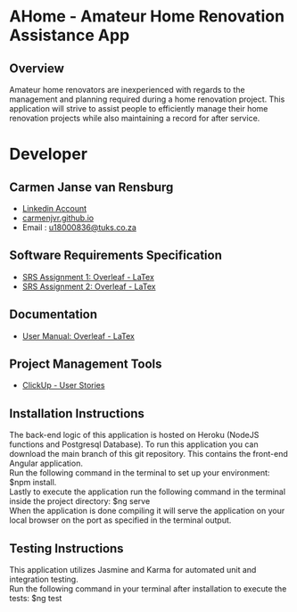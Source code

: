 # AHome - Amateur Home Renovation Assistance App

## Overview
Amateur home renovators are inexperienced with regards to the management and planning required during a
home renovation project. This application will strive to assist people to efficiently manage their home renovation
projects while also maintaining a record for after service.

# Developer
## Carmen Janse van Rensburg 
 * <a href="https://www.linkedin.com/in/carmen-janse-van-rensburg-5b54691a9/"> Linkedin  Account </a>
 * <a href="https://carmenjvr.github.io/">carmenjvr.github.io</a>
 * Email : u18000836@tuks.co.za


## Software Requirements Specification

* <a href="https://www.overleaf.com/read/ppqfgngcmgds">SRS Assignment 1: Overleaf - LaTex</a> <br>
* <a href="https://www.overleaf.com/read/gwvphsbmgnsv">SRS Assignment 2: Overleaf - LaTex</a>

 ## Documentation
 * <a href="https://www.overleaf.com/read/stjctvfczvnb">User Manual: Overleaf - LaTex</a> 

 ## Project Management Tools
 * <a href="https://sharing.clickup.com/b/h/6-9857440-2/7eced5ab6ae7f9c">ClickUp - User Stories</a>

 ## Installation Instructions
 The back-end logic of this application is hosted on Heroku (NodeJS functions and Postgresql Database). 
 To run this application you can download the main branch of this git repository. This contains the front-end Angular application. <br>
 Run the following command in the terminal to set up your environment: $npm install. <br>
 Lastly to execute the application run the following command in the terminal inside the project directory: $ng serve <br>
 When the application is done compiling it will serve the application on your local browser on the port as specified in the terminal output. 
 
  ## Testing Instructions
  This application utilizes Jasmine and Karma for automated unit and integration testing. <br>
  Run the following command in your terminal after installation to execute the tests: $ng test
 
